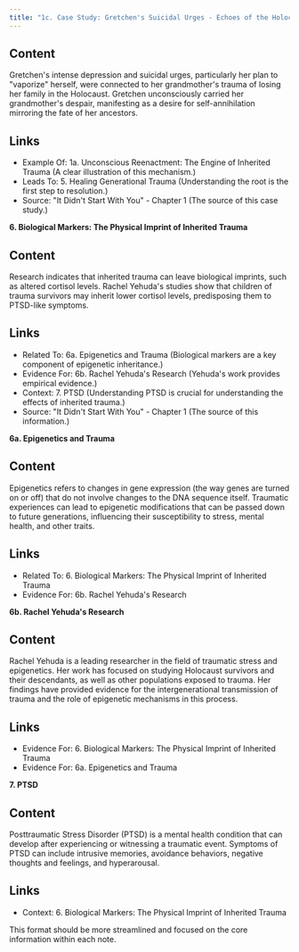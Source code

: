 ```yaml
---
title: "1c. Case Study: Gretchen's Suicidal Urges - Echoes of the Holocaust"
---
```



## Content

Gretchen's intense depression and suicidal urges, particularly her plan to "vaporize" herself, were connected to her grandmother's trauma of losing her family in the Holocaust. Gretchen unconsciously carried her grandmother's despair, manifesting as a desire for self-annihilation mirroring the fate of her ancestors.

## Links

- Example Of: 1a. Unconscious Reenactment: The Engine of Inherited Trauma (A clear illustration of this mechanism.)
- Leads To: 5. Healing Generational Trauma (Understanding the root is the first step to resolution.)
- Source: "It Didn't Start With You" - Chapter 1 (The source of this case study.)

**6. Biological Markers: The Physical Imprint of Inherited Trauma**

## Content

Research indicates that inherited trauma can leave biological imprints, such as altered cortisol levels. Rachel Yehuda's studies show that children of trauma survivors may inherit lower cortisol levels, predisposing them to PTSD-like symptoms.

## Links

- Related To: 6a. Epigenetics and Trauma (Biological markers are a key component of epigenetic inheritance.)
- Evidence For: 6b. Rachel Yehuda's Research (Yehuda's work provides empirical evidence.)
- Context: 7. PTSD (Understanding PTSD is crucial for understanding the effects of inherited trauma.)
- Source: "It Didn't Start With You" - Chapter 1 (The source of this information.)

**6a. Epigenetics and Trauma**

## Content

Epigenetics refers to changes in gene expression (the way genes are turned on or off) that do not involve changes to the DNA sequence itself. Traumatic experiences can lead to epigenetic modifications that can be passed down to future generations, influencing their susceptibility to stress, mental health, and other traits.

## Links

- Related To: 6. Biological Markers: The Physical Imprint of Inherited Trauma
- Evidence For: 6b. Rachel Yehuda's Research

**6b. Rachel Yehuda's Research**

## Content

Rachel Yehuda is a leading researcher in the field of traumatic stress and epigenetics. Her work has focused on studying Holocaust survivors and their descendants, as well as other populations exposed to trauma. Her findings have provided evidence for the intergenerational transmission of trauma and the role of epigenetic mechanisms in this process.

## Links

- Evidence For: 6. Biological Markers: The Physical Imprint of Inherited Trauma
- Evidence For: 6a. Epigenetics and Trauma

**7. PTSD**

## Content

Posttraumatic Stress Disorder (PTSD) is a mental health condition that can develop after experiencing or witnessing a traumatic event. Symptoms of PTSD can include intrusive memories, avoidance behaviors, negative thoughts and feelings, and hyperarousal.

## Links

- Context: 6. Biological Markers: The Physical Imprint of Inherited Trauma

This format should be more streamlined and focused on the core information within each note.
